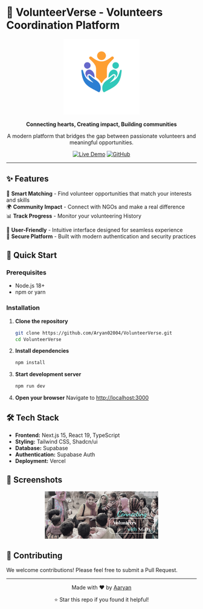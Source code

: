# 🌟 VolunteerVerse - Volunteers Coordination Platform

<div align="center">
  <img src="public/volunteer-verse.png" alt="VolunteerVerse Logo" width="200" height="200">
  
  **Connecting hearts, Creating impact, Building communities**
  
  A modern platform that bridges the gap between passionate volunteers and meaningful opportunities.

  [![Live Demo](https://img.shields.io/badge/🌐%20Live%20Demo-Visit%20Site-blue?style=for-the-badge)](https://volunteers-verse.vercel.app/)
  [![GitHub](https://img.shields.io/badge/📚%20GitHub-View%20Code-black?style=for-the-badge)](https://github.com/Aryan02004/VolunteerVerse)
</div>

---

## ✨ Features

🎯 **Smart Matching** - Find volunteer opportunities that match your interests and skills  
🌍 **Community Impact** - Connect with NGOs and make a real difference  
📊 **Track Progress** - Monitor your volunteering History

🤝 **User-Friendly** - Intuitive interface designed for seamless experience  
🔐 **Secure Platform** - Built with modern authentication and security practices

## 🚀 Quick Start

### Prerequisites
- Node.js 18+ 
- npm or yarn

### Installation

1. **Clone the repository**
   ```bash
   git clone https://github.com/Aryan02004/VolunteerVerse.git
   cd VolunteerVerse
   ```

2. **Install dependencies**
   ```bash
   npm install
   ```

3. **Start development server**
   ```bash
   npm run dev
   ```

4. **Open your browser**
   Navigate to [http://localhost:3000](http://localhost:3000)

## 🛠️ Tech Stack

- **Frontend:** Next.js 15, React 19, TypeScript
- **Styling:** Tailwind CSS, Shadcn/ui
- **Database:** Supabase
- **Authentication:** Supabase Auth
- **Deployment:** Vercel

## 📱 Screenshots

<div align="center">
  <img src="public/carousel/carousel-1.png" alt="Homepage" width="300">
</div>

## 🤝 Contributing

We welcome contributions! Please feel free to submit a Pull Request.

---

<div align="center">
  <p>Made with ❤️ by <a href="https://github.com/Aryan02004">Aaryan</a></p>
  <p>⭐ Star this repo if you found it helpful!</p>
</div>
